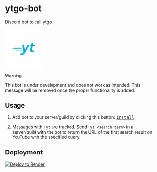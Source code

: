 # ytgo-bot

Discord bot to call ytgo

<img height="128px" width="128px" src="./ytgo.png" alt="ytgo logo">

> [!WARNING]
> This bot is under development and does not work as intended. This message will be removed once the proper functionality is added.

## Usage

1. Add bot to your server/guild by clicking this button: [<kbd>Install</kbd>](<https://discord.com/oauth2/authorize?client_id=1352768147312214017>)

2. Messages with `!yt` are tracked. Send `!yt <search term>` in a server/guild with the bot to return the URL of the first search result on YouTube with the specified query.

## Deployment

[![Deploy to Render](https://render.com/images/deploy-to-render-button.svg)](https://render.com/deploy?repo=https://github.com/cybardev/ytgo-bot)
